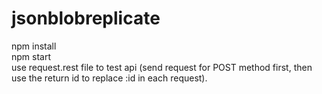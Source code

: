 # jsonblobreplicate
npm install\
npm start\
use request.rest file to test api (send request for POST method first, then use the return id to replace :id in each request).
